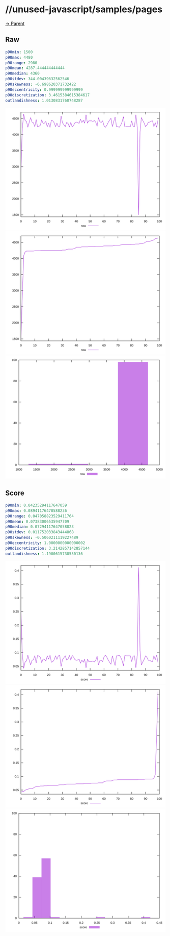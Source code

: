 
# //unused-javascript/samples/pages

[→ Parent](../..)


## Raw


```yaml
p90min: 1500
p90max: 4480
p90range: 2980
p90mean: 4287.444444444444
p90median: 4360
p90stdev: 344.00439632562546
p90skewness: -6.698620371732422
p90eccentricity: 0.999999999999999
p90discretization: 3.4615384615384617
outlandishness: 1.0130831760748287

```

![PLOT: raw-values](./raw/values.svg)![PLOT: raw-sorted](./raw/sorted.svg)![PLOT: raw-histogram](./raw/histogram.svg)
## Score


```yaml
p90min: 0.04235294117647059
p90max: 0.08941176470588236
p90range: 0.047058823529411764
p90mean: 0.07383006535947709
p90median: 0.07294117647058823
p90stdev: 0.011752033843444868
p90skewness: -0.5060211119227489
p90eccentricity: 1.0000000000000002
p90discretization: 3.2142857142857144
outlandishness: 1.1900615738530136

```

![PLOT: score-values](./score/values.svg)![PLOT: score-sorted](./score/sorted.svg)![PLOT: score-histogram](./score/histogram.svg)